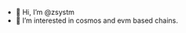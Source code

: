 - 👋 Hi, I’m @zsystm
- 👀 I’m interested in cosmos and evm based chains.

<!---
zsystm/zsystm is a ✨ special ✨ repository because its `README.md` (this file) appears on your GitHub profile.
You can click the Preview link to take a look at your changes.
--->

